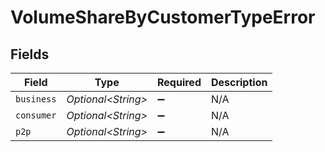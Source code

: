 # VolumeShareByCustomerTypeError


## Fields

| Field               | Type                | Required            | Description         |
| ------------------- | ------------------- | ------------------- | ------------------- |
| `business`          | *Optional\<String>* | :heavy_minus_sign:  | N/A                 |
| `consumer`          | *Optional\<String>* | :heavy_minus_sign:  | N/A                 |
| `p2p`               | *Optional\<String>* | :heavy_minus_sign:  | N/A                 |